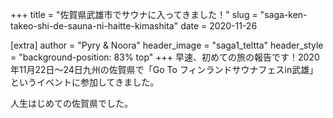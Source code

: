 +++
title = "佐賀県武雄市でサウナに入ってきました！"
slug = "saga-ken-takeo-shi-de-sauna-ni-haitte-kimashita"
date = 2020-11-26

[extra]
author = "Pyry & Noora"
header_image = "saga1_teltta"
header_style = "background-position: 83% top"
+++
早速、初めての旅の報告です！2020年11月22日〜24日九州の佐賀県で「Go To フィンランドサウナフェスin武雄」というイベントに参加してきました。

人生はじめての佐賀県でした。